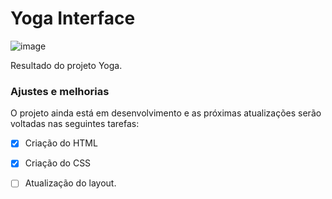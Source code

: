 # Yoga Interface




![image](https://user-images.githubusercontent.com/87273105/134545906-ff3bb3af-f996-4084-bcaa-38b4402b4bae.png)


Resultado do projeto Yoga.

### Ajustes e melhorias

O projeto ainda está em desenvolvimento e as próximas atualizações serão voltadas nas seguintes tarefas:

- [x] Criação do HTML
- [x] Criação do CSS
- [ ] Atualização do layout.



